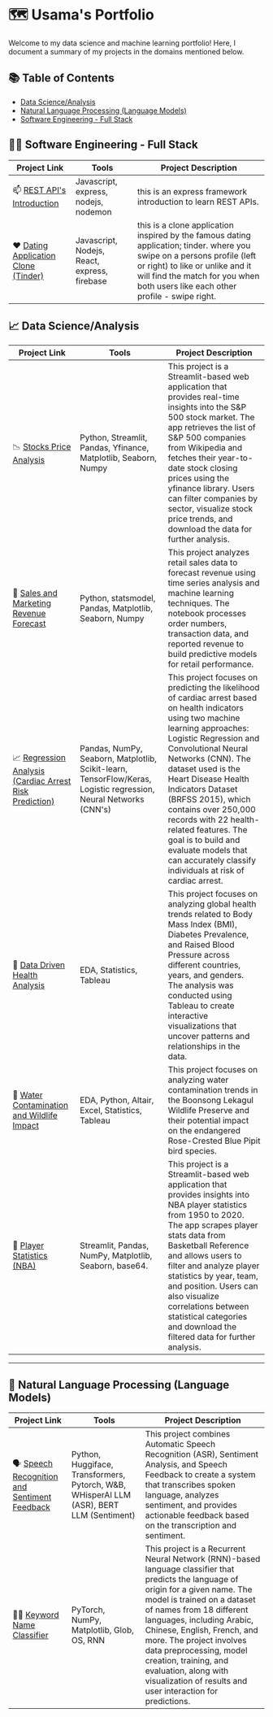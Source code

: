 # 🗺 Usama's Portfolio

Welcome to my data science and machine learning portfolio! Here, I document a summary of my projects in the domains mentioned below. 

## 📚 Table of Contents
- [Data Science/Analysis](#-data-scienceanalysis)
- [Natural Language Processing (Language Models)](#natural-language-processing-language-models) 
- [Software Engineering - Full Stack](#-software-engineering---full-stack)

##

## 🧑‍💻 Software Engineering - Full Stack

| Project Link | Tools | Project Description |
|---|---|---|
| 📫 [REST API's Introduction](https://github.com/Usama-Imtiaz-07/REST-APIs-Express-Tutorial) | Javascript, express, nodejs, nodemon | this is an express framework introduction to learn REST APIs. |
| ❤️ [Dating Application Clone (Tinder)](https://github.com/Usama-Imtiaz-07/Tinder-App) | Javascript, Nodejs, React, express, firebase | this is a clone application inspired by the famous dating application; tinder. where you swipe on a persons profile (left or right) to like or unlike and it will find the match for you when both users like each other profile - swipe right.


## 📈 Data Science/Analysis

| Project Link | Tools | Project Description | 
|---|---|---|
| 📉 [Stocks Price Analysis](https://github.com/Usama-Imtiaz-07/Storck-Price-Analysis) | Python, Streamlit, Pandas, Yfinance, Matplotlib, Seaborn, Numpy | This project is a Streamlit-based web application that provides real-time insights into the S&P 500 stock market. The app retrieves the list of S&P 500 companies from Wikipedia and fetches their year-to-date stock closing prices using the yfinance library. Users can filter companies by sector, visualize stock price trends, and download the data for further analysis. |
| 🏪 [Sales and Marketing Revenue Forecast](https://github.com/Usama-Imtiaz-07/Sales-And-Marketing-Revenue-Forecasting-Time-Series-) | Python, statsmodel, Pandas, Matplotlib, Seaborn, Numpy | This project analyzes retail sales data to forecast revenue using time series analysis and machine learning techniques. The notebook processes order numbers, transaction data, and reported revenue to build predictive models for retail performance. |
| 📈 [Regression Analysis (Cardiac Arrest Risk Prediction)](https://github.com/Usama-Imtiaz-07/Cardiac-Arrest-Prediction) | Pandas, NumPy, Seaborn, Matplotlib, Scikit-learn, TensorFlow/Keras, Logistic regression, Neural Networks (CNN's) | This project focuses on predicting the likelihood of cardiac arrest based on health indicators using two machine learning approaches: Logistic Regression and Convolutional Neural Networks (CNN). The dataset used is the Heart Disease Health Indicators Dataset (BRFSS 2015), which contains over 250,000 records with 22 health-related features. The goal is to build and evaluate models that can accurately classify individuals at risk of cardiac arrest. |
| 🏥 [Data Driven Health Analysis](https://github.com/Usama-Imtiaz-07/Data-Driven-Health-Analysis) | EDA, Statistics, Tableau | This project focuses on analyzing global health trends related to Body Mass Index (BMI), Diabetes Prevalence, and Raised Blood Pressure across different countries, years, and genders. The analysis was conducted using Tableau to create interactive visualizations that uncover patterns and relationships in the data. |
| 🦠 [Water Contamination and Wildlife Impact](https://github.com/Usama-Imtiaz-07/Visual-analytics-of-water-contamination-and-its-impact-on-wildlife) | EDA, Python, Altair, Excel, Statistics, Tableau | This project focuses on analyzing water contamination trends in the Boonsong Lekagul Wildlife Preserve and their potential impact on the endangered Rose-Crested Blue Pipit bird species. |
| 🏀 [Player Statistics (NBA)](https://github.com/Usama-Imtiaz-07/EDA_NBA_Player_Stats) | Streamlit, Pandas, NumPy, Matplotlib, Seaborn, base64. | This project is a Streamlit-based web application that provides insights into NBA player statistics from 1950 to 2020. The app scrapes player stats data from Basketball Reference and allows users to filter and analyze player statistics by year, team, and position. Users can also visualize correlations between statistical categories and download the filtered data for further analysis. |

***

## 🧠 Natural Language Processing (Language Models)

| Project Link | Tools | Project Description | 
|---|---|---|
| 🗣️ [Speech Recognition and Sentiment Feedback](https://github.com/Usama-Imtiaz-07/ASR-Sentiment-and-Speech-Feedback-System) | Python, Huggiface, Transformers, Pytorch, W&B, WHisperAI LLM (ASR), BERT LLM (Sentiment) | This project combines Automatic Speech Recognition (ASR), Sentiment Analysis, and Speech Feedback to create a system that transcribes spoken language, analyzes sentiment, and provides actionable feedback based on the transcription and sentiment. | 
| 🙋‍♂️ [Keyword Name Classifier](https://github.com/Usama-Imtiaz-07/Key-Word-Name-Classifier/blob/main/main.ipynb) | PyTorch, NumPy, Matplotlib, Glob, OS, RNN | This project is a Recurrent Neural Network (RNN)-based language classifier that predicts the language of origin for a given name. The model is trained on a dataset of names from 18 different languages, including Arabic, Chinese, English, French, and more. The project involves data preprocessing, model creation, training, and evaluation, along with visualization of results and user interaction for predictions. |  

